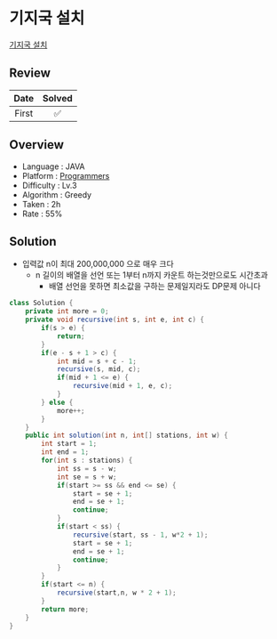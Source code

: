 # 기지국 설치

[기지국 설치](https://school.programmers.co.kr/learn/courses/30/lessons/12971)

## Review

| Date  | Solved |
| :---: | :----: |
| First |   ✅   |

## Overview

- Language : JAVA
- Platform : [Programmers](https://school.programmers.co.kr/learn/courses)
- Difficulty : Lv.3
- Algorithm : Greedy
- Taken : 2h
- Rate : 55%

## Solution

- 입력값 n이 최대 200,000,000 으로 매우 크다
  - n 길이의 배열을 선언 또는 1부터 n까지 카운트 하는것만으로도 시간초과
    - 배열 선언을 못하면 최소값을 구하는 문제일지라도 DP문제 아니다

```java
class Solution {
    private int more = 0;
    private void recursive(int s, int e, int c) {
        if(s > e) {
            return;
        }
        if(e - s + 1 > c) {
            int mid = s + c - 1;
            recursive(s, mid, c);
            if(mid + 1 <= e) {
                recursive(mid + 1, e, c);
            }
        } else {
            more++;
        }
    }
    public int solution(int n, int[] stations, int w) {
        int start = 1;
        int end = 1;
        for(int s : stations) {
            int ss = s - w;
            int se = s + w;
            if(start >= ss && end <= se) {
                start = se + 1;
                end = se + 1;
                continue;
            }
            if(start < ss) {
                recursive(start, ss - 1, w*2 + 1);
                start = se + 1;
                end = se + 1;
                continue;
            }
        }
        if(start <= n) {
            recursive(start,n, w * 2 + 1);
        }
        return more;
    }
}
```
